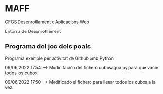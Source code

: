 # MAFF

CFGS Desenrotllament d'Aplicacions Web

Entorns de Desenrotllament

## Programa del joc dels poals

Programa exemple per activitat de Github amb Python

09/06/2022 
17:54 --> Modicifación del fichero cubosagua.py para que vacie todos los cubos

09/06/2022
17:50 --> Modificado el fichero para llenar todos los cubos a la vez.
